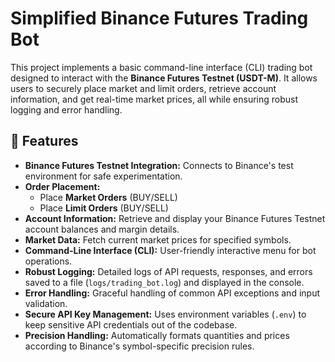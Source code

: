 # Simplified Binance Futures Trading Bot

This project implements a basic command-line interface (CLI) trading bot designed to interact with the **Binance Futures Testnet (USDT-M)**. It allows users to securely place market and limit orders, retrieve account information, and get real-time market prices, all while ensuring robust logging and error handling.

## 🚀 Features

* **Binance Futures Testnet Integration:** Connects to Binance's test environment for safe experimentation.
* **Order Placement:**
    * Place **Market Orders** (BUY/SELL)
    * Place **Limit Orders** (BUY/SELL)
* **Account Information:** Retrieve and display your Binance Futures Testnet account balances and margin details.
* **Market Data:** Fetch current market prices for specified symbols.
* **Command-Line Interface (CLI):** User-friendly interactive menu for bot operations.
* **Robust Logging:** Detailed logs of API requests, responses, and errors saved to a file (`logs/trading_bot.log`) and displayed in the console.
* **Error Handling:** Graceful handling of common API exceptions and input validation.
* **Secure API Key Management:** Uses environment variables (`.env`) to keep sensitive API credentials out of the codebase.
* **Precision Handling:** Automatically formats quantities and prices according to Binance's symbol-specific precision rules.